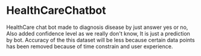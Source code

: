 # HealthCareChatbot

HealthCare chat bot made to diagnosis disease by just answer yes or no, Also added confidence level as we really don't know, It is just a prediction by bot. Accuracy of the this dataset will be less because certain data points has been removed because of time constrain and user experience.

